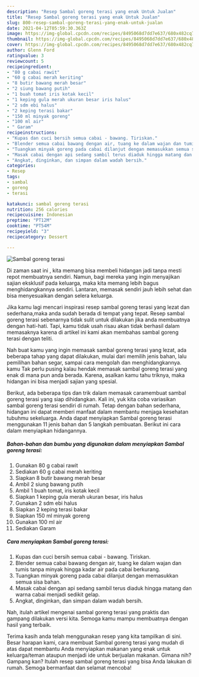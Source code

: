 ```yaml
---
description: "Resep Sambal goreng terasi yang enak Untuk Jualan"
title: "Resep Sambal goreng terasi yang enak Untuk Jualan"
slug: 800-resep-sambal-goreng-terasi-yang-enak-untuk-jualan
date: 2021-04-12T05:59:30.363Z
image: https://img-global.cpcdn.com/recipes/8495068d7dd7e637/680x482cq70/sambal-goreng-terasi-foto-resep-utama.jpg
thumbnail: https://img-global.cpcdn.com/recipes/8495068d7dd7e637/680x482cq70/sambal-goreng-terasi-foto-resep-utama.jpg
cover: https://img-global.cpcdn.com/recipes/8495068d7dd7e637/680x482cq70/sambal-goreng-terasi-foto-resep-utama.jpg
author: Glenn Ford
ratingvalue: 3
reviewcount: 5
recipeingredient:
- "80 g cabai rawit"
- "60 g cabai merah keriting"
- "8 butir bawang merah besar"
- "2 siung bawang putih"
- "1 buah tomat iris kotak kecil"
- "1 keping gula merah ukuran besar iris halus"
- "2 sdm ebi halus"
- "2 keping terasi bakar"
- "150 ml minyak goreng"
- "100 ml air"
- " Garam"
recipeinstructions:
- "Kupas dan cuci bersih semua cabai - bawang. Tiriskan."
- "Blender semua cabai bawang dengan air, tuang ke dalam wajan dan tumis tanpa minyak hingga kadar air pada cabai berkurang."
- "Tuangkan minyak goreng pada cabai dilanjut dengan memasukkan semua sisa bahan."
- "Masak cabai dengan api sedang sambil terus diaduk hingga matang dan warna cabai menjadi sedikit gelap."
- "Angkat, dinginkan, dan simpan dalam wadah bersih."
categories:
- Resep
tags:
- sambal
- goreng
- terasi

katakunci: sambal goreng terasi 
nutrition: 256 calories
recipecuisine: Indonesian
preptime: "PT12M"
cooktime: "PT54M"
recipeyield: "3"
recipecategory: Dessert

---
```



![Sambal goreng terasi](https://img-global.cpcdn.com/recipes/8495068d7dd7e637/680x482cq70/sambal-goreng-terasi-foto-resep-utama.jpg)

Di zaman  saat ini , kita memang bisa membeli hidangan jadi tanpa mesti repot membuatnya sendiri. Namun, bagi mereka yang ingin menyajikan sajian eksklusif pada keluarga, maka kita memang lebih bagus menghidangkannya sendiri. Lantaran, memasak sendiri jauh lebih sehat dan bisa menyesuaikan dengan selera keluarga.

Jika kamu lagi mencari inspirasi resep sambal goreng terasi yang lezat dan sederhana,maka anda sudah berada di tempat yang tepat. Resep sambal goreng terasi  sebenarnya tidak sulit untuk dilakukan jika anda membuatnya dengan hati-hati. Tapi, kamu tidak usah risau akan tidak berhasil dalam memasaknya 
karena di artikel ini kami akan membahas sambal goreng terasi dengan teliti.  



Nah buat kamu yang ingin memasak sambal goreng terasi yang lezat, ada beberapa tahap yang dapat dilakukan, mulai dari memilih jenis bahan, lalu pemilihan bahan segar, sampai cara mengolah dan menghidangkannya. kamu Tak perlu pusing kalau hendak memasak sambal goreng terasi yang enak di mana pun anda berada. Karena, asalkan kamu  tahu triknya, maka hidangan ini bisa menjadi sajian yang spesial.

Berikut, ada beberapa tips dan trik dalam memasak caramembuat sambal goreng terasi yang siap dihidangkan. Kali ini, yuk kita coba variasikan sambal goreng terasi sendiri di rumah. Tetap dengan bahan sederhana, hidangan ini dapat memberi manfaat dalam membantu menjaga kesehatan tubuhmu sekeluarga. Anda dapat menyiapkan Sambal goreng terasi menggunakan 11 jenis bahan dan 5 langkah pembuatan. Berikut ini cara dalam menyiapkan hidangannya.

<!--inarticleads1-->

##### Bahan-bahan dan bumbu yang digunakan dalam menyiapkan Sambal goreng terasi:

1. Gunakan 80 g cabai rawit
1. Sediakan 60 g cabai merah keriting
1. Siapkan 8 butir bawang merah besar
1. Ambil 2 siung bawang putih
1. Ambil 1 buah tomat, iris kotak kecil
1. Siapkan 1 keping gula merah ukuran besar, iris halus
1. Gunakan 2 sdm ebi halus
1. Siapkan 2 keping terasi bakar
1. Siapkan 150 ml minyak goreng
1. Gunakan 100 ml air
1. Sediakan  Garam




<!--inarticleads2-->

##### Cara menyiapkan Sambal goreng terasi:

1. Kupas dan cuci bersih semua cabai - bawang. Tiriskan.
1. Blender semua cabai bawang dengan air, tuang ke dalam wajan dan tumis tanpa minyak hingga kadar air pada cabai berkurang.
1. Tuangkan minyak goreng pada cabai dilanjut dengan memasukkan semua sisa bahan.
1. Masak cabai dengan api sedang sambil terus diaduk hingga matang dan warna cabai menjadi sedikit gelap.
1. Angkat, dinginkan, dan simpan dalam wadah bersih.




Nah, itulah artikel mengenai  sambal goreng terasi  yang praktis dan gampang dilakukan versi kita. Semoga kamu mampu membuatnya dengan hasil yang terbaik. 

Terima kasih anda telah menggunakan resep yang kita tampilkan di sini. Besar harapan kami, cara membuat  Sambal goreng terasi yang mudah di atas dapat membantu Anda menyiapkan makanan yang enak untuk keluarga/teman ataupun menjadi ide untuk berjualan makanan. Gimana nih? Gampang kan? Itulah resep sambal goreng terasi yang bisa Anda lakukan di rumah. Semoga bermanfaat dan selamat mencoba!

